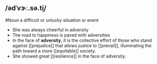 ## /ədˈvɝː.sə.t̬i/ 
#Noun
a difficult or unlucky situation or event

- She was always cheerful in adversity
- The road to happiness is paved with adversities
- In the face of **adversity**, it is the collective effort of those who stand against [[prejudice]] that allows justice to [[prevail]], illuminating the path toward a more [[equitable]] society.
- She showed great [[resilience]] in the face of adversity. 